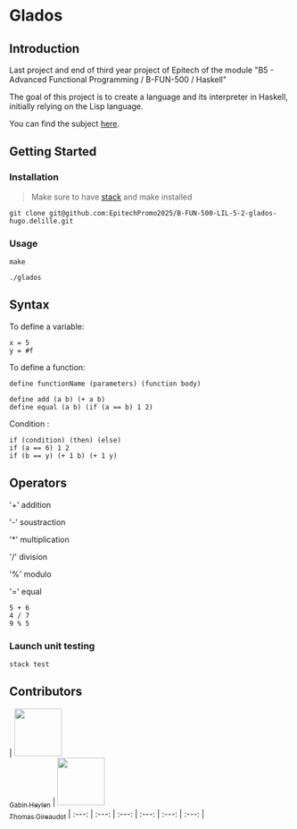 # Glados

## Introduction

Last project and end of third year project of Epitech of the module "B5 - Advanced Functional Programming /
B-FUN-500 / Haskell"

The goal of this project is to create a language and its interpreter in Haskell, initially relying on the Lisp language.

You can find the subject [here](./res/B-FUN-500_GLaDOS.pdf).

## Getting Started

### Installation

> Make sure to have [stack](https://docs.haskellstack.org/en/stable/install_and_upgrade/) and make installed

```
git clone git@github.com:EpitechPromo2025/B-FUN-500-LIL-5-2-glados-hugo.delille.git
```

### Usage
```
make
```

```
./glados
```

## Syntax
To define a variable:
```
x = 5
y = #f
```

To define a function:
```
define functionName (parameters) (function body)
```

```
define add (a b) (+ a b)
define equal (a b) (if (a == b) 1 2)
```

Condition :
```
if (condition) (then) (else)
if (a == 6) 1 2
if (b == y) (+ 1 b) (+ 1 y)
```

## Operators

'+' addition

'-' soustraction

'*' multiplication

'/' division

'%' modulo

'=' equal

```
5 + 6
4 / 7
9 % 5
```

### Launch unit testing
```
stack test
```


## Contributors

| [<img src="https://github.com/gabinheylen.png?size=85" width=85><br><sub>Gabin Heylen</sub>](https://github.com/gabinheylen) | [<img src="https://github.com/ThomasGireaudot.png?size=85" width=85><br><sub>Thomas Gireaudot</sub>](https://github.com/ThomasGireaudot)
| :---: | :---: | :---: | :---: | :---: | :---: |
